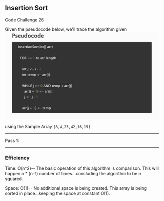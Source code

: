 ## Insertion Sort
Code Challenge 26

Given the pseudocode below, we'll trace the algorithm given 
![Insertion Sort Algorithm](./images/code_challenge_26_pseudocode.png)


using the Sample Array
`[8,4,23,42,16,15]`
___________________

Pass 1:




______________
### Efficiency
Time: O(n^2)--
The basic operation of this algorithm is comparison. This will happen n * (n-1) number of times…concluding the algorithm to be n squared.

Space: O(1)--
No additional space is being created. This array is being sorted in place…keeping the space at constant O(1).